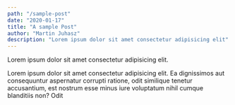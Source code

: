 ```yaml
---
path: "/sample-post"
date: "2020-01-17"
title: "A sample Post"
author: "Martin Juhasz"
description: "Lorem ipsum dolor sit amet consectetur adipisicing elit"
---
```


Lorem ipsum dolor sit amet consectetur adipisicing elit.

Lorem ipsum dolor sit amet consectetur adipisicing elit. Ea dignissimos aut
consequuntur aspernatur corrupti ratione, odit similique tenetur accusantium,
est nostrum esse minus iure voluptatum nihil cumque blanditiis non? Odit
